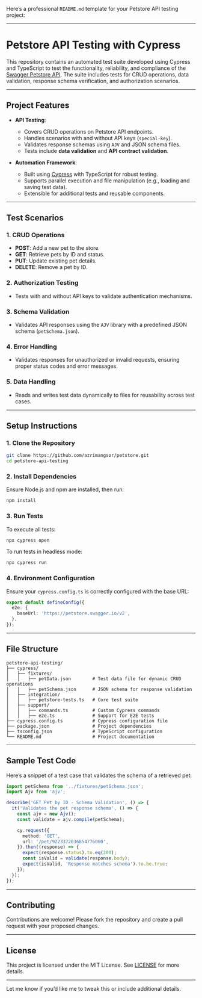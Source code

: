 Here’s a professional `README.md` template for your Petstore API testing project:

---

# **Petstore API Testing with Cypress**

This repository contains an automated test suite developed using Cypress and TypeScript to test the functionality, reliability, and compliance of the [Swagger Petstore API](https://petstore.swagger.io/). The suite includes tests for CRUD operations, data validation, response schema verification, and authorization scenarios.

---

## **Project Features**

- **API Testing**:
  - Covers CRUD operations on Petstore API endpoints.
  - Handles scenarios with and without API keys (`special-key`).
  - Validates response schemas using `AJV` and JSON schema files.
  - Tests include **data validation** and **API contract validation**.

- **Automation Framework**:
  - Built using [Cypress](https://www.cypress.io/) with TypeScript for robust testing.
  - Supports parallel execution and file manipulation (e.g., loading and saving test data).
  - Extensible for additional tests and reusable components.

---

## **Test Scenarios**

### **1. CRUD Operations**
- **POST**: Add a new pet to the store.
- **GET**: Retrieve pets by ID and status.
- **PUT**: Update existing pet details.
- **DELETE**: Remove a pet by ID.

### **2. Authorization Testing**
- Tests with and without API keys to validate authentication mechanisms.

### **3. Schema Validation**
- Validates API responses using the `AJV` library with a predefined JSON schema (`petSchema.json`).

### **4. Error Handling**
- Validates responses for unauthorized or invalid requests, ensuring proper status codes and error messages.

### **5. Data Handling**
- Reads and writes test data dynamically to files for reusability across test cases.

---

## **Setup Instructions**

### **1. Clone the Repository**
```bash
git clone https://github.com/azrimangsor/petstore.git
cd petstore-api-testing
```

### **2. Install Dependencies**
Ensure Node.js and npm are installed, then run:
```bash
npm install
```

### **3. Run Tests**
To execute all tests:
```bash
npx cypress open
```

To run tests in headless mode:
```bash
npx cypress run
```

### **4. Environment Configuration**
Ensure your `cypress.config.ts` is correctly configured with the base URL:
```typescript
export default defineConfig({
  e2e: {
    baseUrl: 'https://petstore.swagger.io/v2',
  },
});
```

---

## **File Structure**

```
petstore-api-testing/
├── cypress/
│   ├── fixtures/
│   │   ├── petData.json        # Test data file for dynamic CRUD operations
│   │   ├── petSchema.json      # JSON schema for response validation
│   ├── integration/
│   │   ├── petstore-tests.ts   # Core test suite
│   ├── support/
│   │   ├── commands.ts         # Custom Cypress commands
│   │   ├── e2e.ts              # Support for E2E tests
├── cypress.config.ts           # Cypress configuration file
├── package.json                # Project dependencies
├── tsconfig.json               # TypeScript configuration
└── README.md                   # Project documentation
```

---

## **Sample Test Code**

Here’s a snippet of a test case that validates the schema of a retrieved pet:

```typescript
import petSchema from '../fixtures/petSchema.json';
import Ajv from 'ajv';

describe('GET Pet by ID - Schema Validation', () => {
  it('Validates the pet response schema', () => {
    const ajv = new Ajv();
    const validate = ajv.compile(petSchema);

    cy.request({
      method: 'GET',
      url: '/pet/9223372036854776000',
    }).then((response) => {
      expect(response.status).to.eq(200);
      const isValid = validate(response.body);
      expect(isValid, 'Response matches schema').to.be.true;
    });
  });
});
```

---

## **Contributing**

Contributions are welcome! Please fork the repository and create a pull request with your proposed changes.

---

## **License**

This project is licensed under the MIT License. See [LICENSE](LICENSE) for more details.

---

Let me know if you’d like me to tweak this or include additional details.